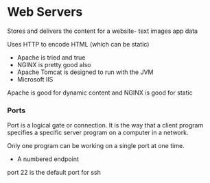 # Web Servers

Stores and delivers the content for a website- text images app data

Uses HTTP to encode HTML (which can be static) 
 
- Apache is tried and true
- NGINX is pretty good also
- Apache Tomcat is designed to run with the JVM
- Microsoft IIS

Apache is good for dynamic content and NGINX is good for static

### Ports

Port is a logical gate or connection. It is the way that a client program specifies a specific server program on a computer in a network.

Only one program can be working on a single port at one time. 

- A numbered endpoint

port 22 is the default port for ssh
